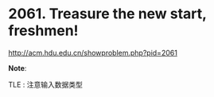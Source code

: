 # 2061. Treasure the new start, freshmen!

http://acm.hdu.edu.cn/showproblem.php?pid=2061

**Note**:

TLE : 注意输入数据类型
